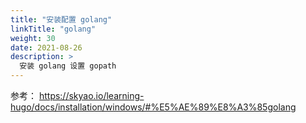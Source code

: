 ```yaml
---
title: "安装配置 golang"
linkTitle: "golang"
weight: 30
date: 2021-08-26
description: >
  安装 golang 设置 gopath
---
```


参考： https://skyao.io/learning-hugo/docs/installation/windows/#%E5%AE%89%E8%A3%85golang



